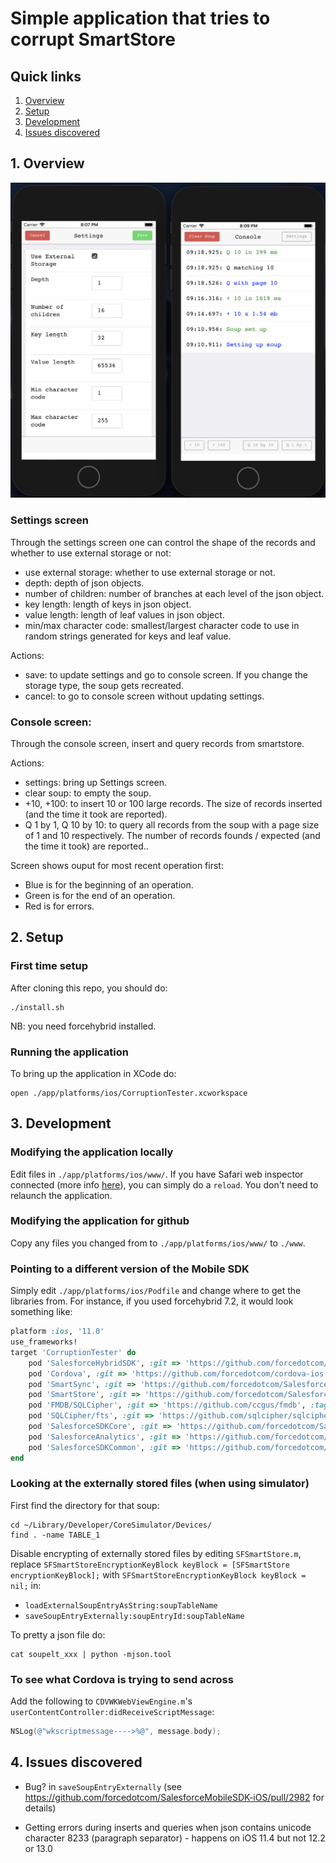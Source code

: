 # Simple application that tries to corrupt SmartStore

## Quick links
1. [Overview](#1-overview)
2. [Setup](#2-setup)
3. [Development](#3-development)
4. [Issues discovered](#4-issues-discovered)

## 1. Overview

![Screenshot](Screenshot.png) 

### Settings screen
Through the settings screen one can control the shape of the records and whether to use external storage or not:
- use external storage: whether to use external storage or not.
- depth: depth of json objects.
- number of children: number of branches at each level of the json object.
- key length: length of keys in json object.
- value length: length of leaf values in json object.
- min/max character code: smallest/largest character code to use in random strings generated for keys and leaf value.

Actions:
- save: to update settings and go to console screen. If you change the storage type, the soup gets recreated.
- cancel: to go to console screen without updating settings.

### Console screen:
Through the console screen, insert and query records from smartstore.

Actions:
- settings: bring up Settings screen.
- clear soup: to empty the soup.
- +10, +100: to insert 10 or 100 large records. The size of records inserted (and the time it took are reported).
- Q 1 by 1, Q 10 by 10: to query all records from the soup with a page size of 1 and 10 respectively. The number of records founds / expected (and the time it took) are reported..

Screen shows ouput for most recent operation first:
- Blue is for the beginning of an operation.
- Green is for the end of an operation.
- Red is for errors.

## 2. Setup

### First time setup
After cloning this repo, you should do:
```shell
./install.sh
```
NB: you need forcehybrid installed.

### Running the application
To bring up the application in XCode do:
```shell
open ./app/platforms/ios/CorruptionTester.xcworkspace
```
## 3. Development

### Modifying the application locally
Edit files in `./app/platforms/ios/www/`.
If you have Safari web inspector connected (more info [here](https://developer.apple.com/library/archive/documentation/AppleApplications/Conceptual/Safari_Developer_Guide/GettingStarted/GettingStarted.html)), you can simply do a `reload`. You don't need to relaunch the application.

### Modifying the application for github
Copy any files you changed from to `./app/platforms/ios/www/` to `./www`.

### Pointing to a different version of the Mobile SDK
Simply edit `./app/platforms/ios/Podfile` and change where to get the libraries from.
For instance, if you used forcehybrid 7.2, it would look something like:
```ruby
platform :ios, '11.0'
use_frameworks!
target 'CorruptionTester' do
	pod 'SalesforceHybridSDK', :git => 'https://github.com/forcedotcom/SalesforceMobileSDK-iOS-Hybrid', :tag => 'v7.2.0'
	pod 'Cordova', :git => 'https://github.com/forcedotcom/cordova-ios', :branch => 'cordova_5.0.0_sdk'
	pod 'SmartSync', :git => 'https://github.com/forcedotcom/SalesforceMobileSDK-iOS', :tag => 'v7.2.0'
	pod 'SmartStore', :git => 'https://github.com/forcedotcom/SalesforceMobileSDK-iOS', :tag => 'v7.2.0'
	pod 'FMDB/SQLCipher', :git => 'https://github.com/ccgus/fmdb', :tag => '2.7.5'
	pod 'SQLCipher/fts', :git => 'https://github.com/sqlcipher/sqlcipher', :tag => 'v4.2.0'
	pod 'SalesforceSDKCore', :git => 'https://github.com/forcedotcom/SalesforceMobileSDK-iOS', :tag => 'v7.2.0'
	pod 'SalesforceAnalytics', :git => 'https://github.com/forcedotcom/SalesforceMobileSDK-iOS', :tag => 'v7.2.0'
	pod 'SalesforceSDKCommon', :git => 'https://github.com/forcedotcom/SalesforceMobileSDK-iOS', :tag => 'v7.2.0'
end
```

### Looking at the externally stored files (when using simulator)
First find the directory for that soup:
```shell
cd ~/Library/Developer/CoreSimulator/Devices/
find . -name TABLE_1
```
Disable encrypting of externally stored files by editing `SFSmartStore.m`, replace `SFSmartStoreEncryptionKeyBlock keyBlock = [SFSmartStore encryptionKeyBlock];` with `SFSmartStoreEncryptionKeyBlock keyBlock = nil;` in:
- `loadExternalSoupEntryAsString:soupTableName` 
- `saveSoupEntryExternally:soupEntryId:soupTableName`

To pretty a json file do:
```shell
cat soupelt_xxx | python -mjson.tool
```
### To see what Cordova is trying to send across
Add the following to `CDVWKWebViewEngine.m`'s `userContentController:didReceiveScriptMessage`:
```objective-c
NSLog(@"wkscriptmessage---->%@", message.body);
```

## 4. Issues discovered
- Bug? in `saveSoupEntryExternally` (see https://github.com/forcedotcom/SalesforceMobileSDK-iOS/pull/2982 for details)

- Getting errors during inserts and queries when json contains unicode character 8233 (paragraph separator) - happens on iOS 11.4 but not 12.2 or 13.0
